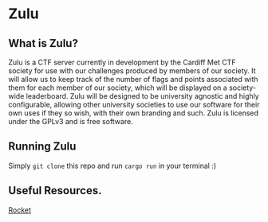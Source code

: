 # Zulu
## What is Zulu?
Zulu is a CTF server currently in development by the Cardiff Met CTF society
for use with our challenges produced by members of our society. It will allow
us to keep track of the number of flags and points associated with them for
each member of our society, which will be displayed on a society-wide
leaderboard. Zulu will be designed to be university agnostic and highly
configurable, allowing other university societies to use our software for their
own uses if they so wish, with their own branding and such. Zulu is licensed
under the GPLv3 and is free software.

## Running Zulu
Simply `git clone` this repo and run `cargo run` in your terminal :)

## Useful Resources.
[Rocket](https://rocket.rs/)
